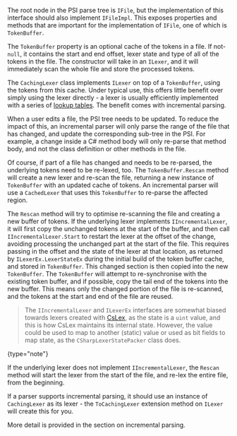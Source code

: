 [//]: # (title: Caching Lexers)

The root node in the PSI parse tree is `IFile`, but the implementation of this interface should also implement `IFileImpl`. This exposes properties and methods that are important for the implementation of `IFile`, one of which is `TokenBuffer`.

The `TokenBuffer` property is an optional cache of the tokens in a file. If not-`null`, it contains the start and end offset, lexer state and type of all of the tokens in the file. The constructor will take in an `ILexer`, and it will immediately scan the whole file and store the processed tokens.

The `CachingLexer` class implements `ILexer` on top of a `TokenBuffer`, using the tokens from this cache. Under typical use, this offers little benefit over simply using the lexer directly - a lexer is usually efficiently implemented with a series of [lookup tables](http://www.cs.man.ac.uk/~pjj/cs212/ho/node6.html). The benefit comes with incremental parsing.

When a user edits a file, the PSI tree needs to be updated. To reduce the impact of this, an incremental parser will only parse the range of the file that has changed, and update the corresponding sub-tree in the PSI. For example, a change inside a C# method body will only re-parse that method body, and not the class definition or other methods in the file.

Of course, if part of a file has changed and needs to be re-parsed, the underlying tokens need to be re-lexed, too. The `TokenBuffer.Rescan` method will create a new lexer and re-scan the file, returning a new instance of `TokenBuffer` with an updated cache of tokens. An incremental parser will use a `CachedLexer` that uses this `TokenBuffer` to re-parse the affected region.

The `Rescan` method will try to optimise re-scanning the file and creating a new buffer of tokens. If the underlying lexer implements `IIncrementalLexer`, it will first copy the unchanged tokens at the start of the buffer, and then call `IIncrementalLexer.Start` to restart the lexer at the offset of the change, avoiding processing the unchanged part at the start of the file. This requires passing in the offset and the state of the lexer at that location, as returned by `ILexerEx.LexerStateEx` during the initial build of the token buffer cache, and stored in `TokenBuffer`. This changed section is then copied into the new `TokenBuffer`. The `TokenBuffer` will attempt to re-synchronise with the existing token buffer, and if possible, copy the tail end of the tokens into the new buffer. This means only the changed portion of the file is re-scanned, and the tokens at the start and end of the file are reused.

 >  The `IIncrementalLexer` and `ILexerEx` interfaces are somewhat biased towards lexers created with [CsLex](CsLex.md), as the state is a `uint` value, and this is how CsLex maintains its internal state. However, the value could be used to map to another (static) value or used as bit fields to map state, as the `CSharpLexerStatePacker` class does.
 >
 {type="note"}

If the underlying lexer does not implement `IIncrementalLexer`, the `Rescan` method will start the lexer from the start of the file, and re-lex the entire file, from the beginning.

If a parser supports incremental parsing, it should use an instance of `CachingLexer` as its lexer - the `ToCachingLexer` extension method on `ILexer` will create this for you.

More detail is provided in the section on incremental parsing.